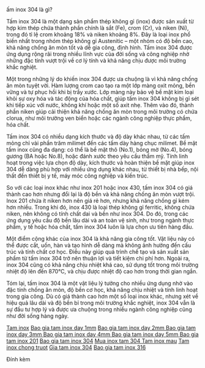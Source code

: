 ấm inox 304 là gì?

Tấm inox 304 là một dạng sản phẩm thép không gỉ (inox) được sản xuất từ hợp kim thép chứa thành phần chính là sắt (Fe), crom (Cr), và niken (Ni), trong đó tỉ lệ crom khoảng 18% và niken khoảng 8%. Đây là loại inox phổ biến nhất trong nhóm thép không gỉ Austenitic – một nhóm có độ bền cao, khả năng chống ăn mòn tốt và dễ gia công, định hình. Tấm inox 304 được ứng dụng rộng rãi trong nhiều lĩnh vực của đời sống và công nghiệp nhờ những đặc tính vượt trội về cơ lý tính và khả năng chịu được môi trường khắc nghiệt.

Một trong những lý do khiến inox 304 được ưa chuộng là vì khả năng chống ăn mòn tuyệt vời. Hàm lượng crom cao tạo ra một lớp màng oxit mỏng, bền vững và tự phục hồi khi bị trầy xước. Lớp màng này bảo vệ bề mặt kim loại khỏi sự oxy hóa và tác động của hóa chất, giúp tấm inox 304 không bị gỉ sét khi tiếp xúc với nước, không khí hoặc một số axit nhẹ. Thêm vào đó, thành phần niken giúp cải thiện khả năng chống ăn mòn trong môi trường có chứa clorua, như môi trường ven biển hoặc các ngành công nghiệp thực phẩm, hóa chất.

Tấm inox 304 có nhiều dạng kích thước và độ dày khác nhau, từ các tấm mỏng chỉ vài phần trăm milimet đến các tấm dày hàng chục milimet. Bề mặt tấm inox cũng đa dạng: có thể là bề mặt thô (No.1), bóng mờ (No.4), bóng gương (BA hoặc No.8), hoặc đánh xước theo yêu cầu thẩm mỹ. Tính linh hoạt trong việc lựa chọn độ dày, kích thước và hoàn thiện bề mặt giúp inox 304 dễ dàng phù hợp với nhiều ứng dụng khác nhau, từ thiết bị nhà bếp, nội thất đến thiết bị y tế, máy móc công nghiệp và kiến trúc.

So với các loại inox khác như inox 201 hoặc inox 430, tấm inox 304 có giá thành cao hơn nhưng đổi lại là độ bền và khả năng chống ăn mòn vượt trội. Inox 201 chứa ít niken hơn nên giá rẻ hơn, nhưng khả năng chống gỉ kém hơn nhiều. Trong khi đó, inox 430 là loại thép không gỉ ferritic, không chứa niken, nên không có tính chất dai và bền như inox 304. Do đó, trong các ứng dụng yêu cầu độ bền lâu dài và an toàn vệ sinh, như trong ngành thực phẩm, y tế hoặc hóa chất, tấm inox 304 luôn là lựa chọn ưu tiên hàng đầu.

Một điểm cộng khác của inox 304 là khả năng gia công tốt. Vật liệu này có thể được cắt, uốn, hàn và tạo hình dễ dàng mà không ảnh hưởng đến cấu trúc và tính chất cơ học. Điều này giúp quá trình chế tạo và sản xuất sản phẩm từ tấm inox 304 trở nên thuận lợi và tiết kiệm chi phí hơn. Ngoài ra, inox 304 cũng có khả năng chịu nhiệt khá cao, sử dụng tốt trong môi trường nhiệt độ lên đến 870°C, và chịu được nhiệt độ cao hơn trong thời gian ngắn.

Tóm lại, tấm inox 304 là một vật liệu lý tưởng cho nhiều ứng dụng nhờ vào đặc tính chống ăn mòn, độ bền cơ học, khả năng chịu nhiệt và tính linh hoạt trong gia công. Dù có giá thành cao hơn một số loại inox khác, nhưng xét về hiệu quả lâu dài và độ bền bỉ trong môi trường khắc nghiệt, inox 304 vẫn là sự đầu tư hợp lý và được ưa chuộng trong nhiều ngành công nghiệp cũng như đời sống hàng ngày.

<a href="https://inoxtandat.vn/san-pham/tam-inox/">Tam inox</a>
<a href="https://inoxtandat.vn/tin-chuyen-nganh/bao-gia-tam-inox-304-day-1mm-572.html">Bao gia tam inox day 1mm</a>
<a href="https://inoxtandat.vn/tin-chuyen-nganh/bao-gia-tam-inox-304-day-2mm-573.html"> Bao gia tam inox day 2mm </a>
<a href="https://inoxtandat.vn/tin-chuyen-nganh/bao-gia-tam-inox-304-day-3mm-574.html"> Bao gia tam inox day 3mm </a>
<a href="https://inoxtandat.vn/tin-chuyen-nganh/bao-gia-tam-inox-304-day-4mm-575.html"> Bao gia tam inox day 4mm </a>
<a href="https://inoxtandat.vn/tin-chuyen-nganh/bao-gia-tam-inox-304-day-5mm-576.html"> Bao gia tam inox day 5mm </a>
<a href="https://inoxtandat.vn/tin-chuyen-nganh/bang-bao-gia-tam-inox-201-moi-nhat-2024-531.html"> Bao gia tam inox 201</a>
<a href="https://inoxtandat.vn/tin-chuyen-nganh/bang-gia-inox-304-tam-moi-nhat-2024-530.html">Bao gia tam inox 304</a>
<a href="https://inoxtandat.vn/tin-chuyen-nganh/nhung-luu-y-khi-chon-mua-inox-tam-cuon-chat-luong-224.html">Mua inox tam 304 </a>
<a href="https://inoxtandat.vn/san-pham/tam-inox-mau/">Tam inox mau</a>
<a href="https://inoxtandat.vn/san-pham/tam-inox-chong-truot/">Tam inox chong truot</a>
<a href="https://inoxtandat.vn/tin-chuyen-nganh/bao-gia-inox-tam-304-chinh-hang-uy-tin-tai-viet-nam-426.html">Gia tam inox 304</a>
<a href="https://inoxtandat.vn/tin-chuyen-nganh/bang-bao-gia-tam-inox-316-moi-nhat-2024-560.html">Bao gia tam inox 316</a>



Đính kèm
